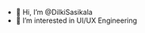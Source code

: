 - 👋 Hi, I’m @DilkiSasikala
- 👀 I’m interested in UI/UX Engineering

<!---
DilkiSasikala/DilkiSasikala is a ✨ special ✨ repository because its `README.md` (this file) appears on your GitHub profile.
You can click the Preview link to take a look at your changes.
--->
